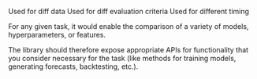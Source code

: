 Used for diff data
Used for diff evaluation criteria 
Used for different timing 

For any given task, it would enable the comparison of a variety of models, hyperparameters, or features.

The library should therefore expose appropriate APIs for functionality that you consider necessary for the task (like 
methods for training models, generating forecasts, backtesting, etc.).